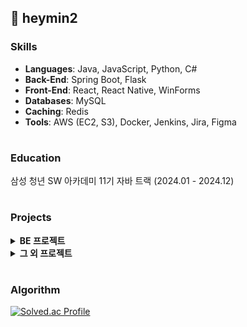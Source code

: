## 💭 heymin2


### Skills
- **Languages**: Java, JavaScript, Python, C#
- **Back-End**: Spring Boot, Flask
- **Front-End**: React, React Native, WinForms
- **Databases**: MySQL
- **Caching**: Redis
- **Tools**: AWS (EC2, S3), Docker, Jenkins, Jira, Figma

#

### Education
삼성 청년 SW 아카데미 11기 자바 트랙 (2024.01 - 2024.12)
  
#

### Projects

<details>
   <summary><strong>BE 프로젝트</strong></summary>
  
| 프로젝트명 | 설명 | 기간 | 인원 | 역할 |
|-----------|--------------------------------------------------------|-------------------------------|----|---|
| [pawly](https://github.com/six-star-104/pawly) | AR기반 롤링페이퍼 서비스 | 2024.10.14 ~ 2024.11.19 | 6명 | BE |
| [맘대로: 당신의 마음이 가는대로](https://github.com/mam-daero/mamdaero) | WebRTC 기반 실시간 비대면 상담 플랫폼 | 2024.07.02 ~ 2024.08.16 | 7명 | BE |
| [개집: 개인간 집거래](https://github.com/heymin2/WhereIsMyHome) | 아파트 실거래가 조회 및 매물 공유 플랫폼 | 2024.05.13 ~ 2024.05.24 | 2명 | BE |
</details>


<details>
   <summary><strong>그 외 프로젝트</strong></summary>
  
| 프로젝트명 | 설명 | 기간 | 인원 | 역할 |
|-----------|--------------------------------------------------------|-------------------------------|----|---|
| [맘대로: 당신의 마음이 가는대로](https://github.com/mam-daero/mamdaero) | WebRTC 기반 실시간 비대면 상담 플랫폼 | 2024.07.02 ~ 2024.08.16 | 7명 | BE |
| [피노키오](https://github.com/Voice-Phishing-Detection-App/Client2) | 통화 내용을 분석하여 보이스피싱을 탐지하고 사용자에게 알림을 제공하는 앱 | 2023.05 ~ 2023.11 | 5명 | FE |
| [yolov5를 이용한 얼굴 인식](https://github.com/heymin2/yolov5s_faceInfo) | 얼굴 인식을 통해 사무실 출입 통계를 산출하는 서비스 | 2023.01 ~ 2023.02 | 1명 | BE, FE, AI |
</details>


#

### Algorithm
[![Solved.ac Profile](http://mazassumnida.wtf/api/v2/generate_badge?boj=13131325)](https://solved.ac/13131325/)

